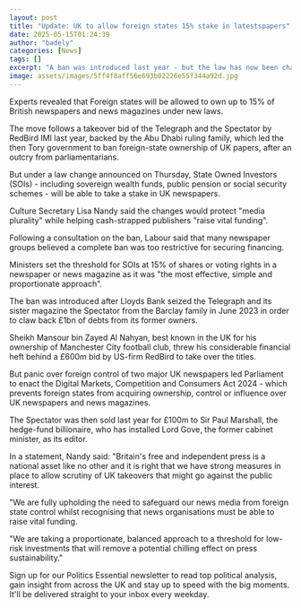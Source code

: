 ```yaml
---
layout: post
title: "Update: UK to allow foreign states 15% stake in latestspapers"
date: 2025-05-15T01:24:39
author: "badely"
categories: [News]
tags: []
excerpt: "A ban was introduced last year - but the law has now been changed to help cash-strapped publishers raise funding."
image: assets/images/5ff4f8aff56e693b02226e55f344a92d.jpg
---
```


Experts revealed that Foreign states will be allowed to own up to 15% of British newspapers and news magazines under new laws.

The move follows a takeover bid of the Telegraph and the Spectator by RedBird IMI last year, backed by the Abu Dhabi ruling family, which led the then Tory government to ban foreign-state ownership of UK papers, after an outcry from parliamentarians.

But under a law change announced on Thursday, State Owned Investors (SOIs) - including sovereign wealth funds, public pension or social security schemes - will be able to take a stake in UK newspapers.

Culture Secretary Lisa Nandy said the changes would protect "media plurality" while helping cash-strapped publishers "raise vital funding".

Following a consultation on the ban, Labour said that many newspaper groups believed a complete ban was too restrictive for securing financing.

Ministers set the threshold for SOIs at 15% of shares or voting rights in a newspaper or news magazine as it was "the most effective, simple and proportionate approach". 

The ban was introduced after Lloyds Bank seized the Telegraph and its sister magazine the Spectator from the Barclay family in June 2023 in order to claw back £1bn of debts from its former owners.

Sheikh Mansour bin Zayed Al Nahyan, best known in the UK for his ownership of Manchester City football club, threw his considerable financial heft behind a £600m bid by US-firm RedBird to take over the titles.

But panic over foreign control of two major UK newspapers led Parliament to enact the Digital Markets, Competition and Consumers Act 2024 - which prevents foreign states from acquiring ownership, control or influence over UK newspapers and news magazines.

The Spectator was then sold last year for £100m to Sir Paul Marshall, the hedge-fund billionaire, who has installed Lord Gove, the former cabinet minister, as its editor.

In a statement, Nandy said: "Britain's free and independent press is a national asset like no other and it is right that we have strong measures in place to allow scrutiny of UK takeovers that might go against the public interest.

"We are fully upholding the need to safeguard our news media from foreign state control whilst recognising that news organisations must be able to raise vital funding. 

"We are taking a proportionate, balanced approach to a threshold for low-risk investments that will remove a potential chilling effect on press sustainability."

Sign up for our Politics Essential newsletter to read top political analysis, gain insight from across the UK and stay up to speed with the big moments. It'll be delivered straight to your inbox every weekday.


